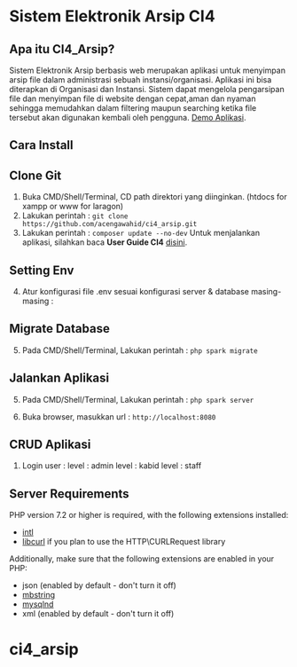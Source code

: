 # Sistem Elektronik Arsip CI4

## Apa itu CI4_Arsip?

Sistem Elektronik Arsip berbasis web merupakan aplikasi untuk menyimpan arsip file dalam administrasi sebuah instansi/organisasi. Aplikasi ini bisa diterapkan di Organisasi dan Instansi. Sistem dapat mengelola pengarsipan file dan menyimpan file di website dengan cepat,aman dan nyaman sehingga memudahkan dalam filtering maupun searching ketika file tersebut akan digunakan kembali oleh pengguna. [Demo Aplikasi](http://ci4_arsip.acengawahid.my.id).

## Cara Install
## Clone Git
1. Buka CMD/Shell/Terminal, CD path direktori yang diinginkan. (htdocs for xampp or www for laragon)
2. Lakukan perintah :
`git clone https://github.com/acengawahid/ci4_arsip.git`
3. Lakukan perintah :
`composer update --no-dev`
Untuk menjalankan aplikasi, silahkan baca **User Guide CI4** [disini](http://codeigniter.com).

## Setting Env
4. Atur konfigurasi file .env sesuai konfigurasi server & database masing-masing :

## Migrate Database
5. Pada CMD/Shell/Terminal, Lakukan perintah :
`php spark migrate`

## Jalankan Aplikasi
5. Pada CMD/Shell/Terminal, Lakukan perintah :
`php spark server`

5. Buka browser, masukkan url :
`http://localhost:8080`

## CRUD Aplikasi
1. Login user :
level : admin
level : kabid
level : staff

## Server Requirements
PHP version 7.2 or higher is required, with the following extensions installed: 

- [intl](http://php.net/manual/en/intl.requirements.php)
- [libcurl](http://php.net/manual/en/curl.requirements.php) if you plan to use the HTTP\CURLRequest library

Additionally, make sure that the following extensions are enabled in your PHP:

- json (enabled by default - don't turn it off)
- [mbstring](http://php.net/manual/en/mbstring.installation.php)
- [mysqlnd](http://php.net/manual/en/mysqlnd.install.php)
- xml (enabled by default - don't turn it off)
# ci4_arsip
